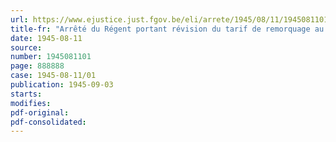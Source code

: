 ```yaml
---
url: https://www.ejustice.just.fgov.be/eli/arrete/1945/08/11/1945081101/justel
title-fr: "Arrêté du Régent portant révision du tarif de remorquage au bassin de Strasbourg à Anvers"
date: 1945-08-11
source:
number: 1945081101
page: 888888
case: 1945-08-11/01
publication: 1945-09-03
starts:
modifies:
pdf-original:
pdf-consolidated:
---
```


